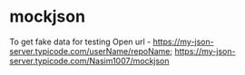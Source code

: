 # mockjson
To get fake data for testing
Open url - https://my-json-server.typicode.com/userName/repoName;
https://my-json-server.typicode.com/Nasim1007/mockjson
